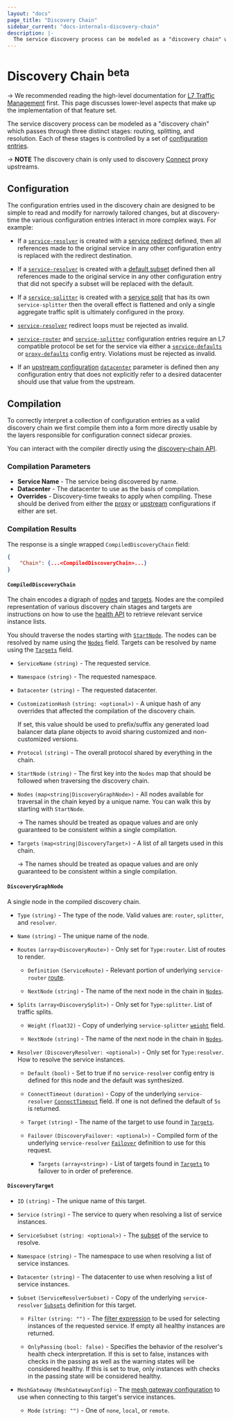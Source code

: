 ```yaml
---
layout: "docs"
page_title: "Discovery Chain"
sidebar_current: "docs-internals-discovery-chain"
description: |-
  The service discovery process can be modeled as a "discovery chain" which passes through three distinct stages: routing, splitting, and resolution. Each of these stages is controlled by a set of configuration entries.
---
```


# Discovery Chain <sup>beta</sup>

-> We recommended reading the high-level documentation for [L7 Traffic
Management](/docs/connect/l7-traffic-management.html) first. This page
discusses lower-level aspects that make up the implementation of that feature
set.

The service discovery process can be modeled as a "discovery chain" which
passes through three distinct stages: routing, splitting, and resolution. Each
of these stages is controlled by a set of [configuration
entries](/docs/agent/config_entries.html).

-> **NOTE** The discovery chain is only used to discovery
[Connect](/docs/connect/index.html) proxy upstreams.

## Configuration

The configuration entries used in the discovery chain are designed to be simple
to read and modify for narrowly tailored changes, but at discovery-time the
various configuration entries interact in more complex ways. For example:

* If a [`service-resolver`](/docs/agent/config-entries/service-resolver.html)
  is created with a [service
  redirect](/docs/agent/config-entries/service-resolver.html#service) defined,
  then all references made to the original service in any other configuration
  entry is replaced with the redirect destination.

* If a [`service-resolver`](/docs/agent/config-entries/service-resolver.html)
  is created with a [default
  subset](/docs/agent/config-entries/service-resolver.html#defaultsubset)
  defined then all references made to the original service in any other
  configuration entry that did not specify a subset will be replaced with the
  default.

* If a [`service-splitter`](/docs/agent/config-entries/service-splitter.html)
  is created with a [service
  split](/docs/agent/config-entries/service-splitter.html#splits) that has its
  own `service-splitter` then the overall effect is flattened and only a single 
  aggregate traffic split is ultimately configured in the proxy.

* [`service-resolver`](/docs/agent/config-entries/service-resolver.html)
  redirect loops must be rejected as invalid.

* [`service-router`](/docs/agent/config-entries/service-router.html) and
  [`service-splitter`](/docs/agent/config-entries/service-splitter.html)
  configuration entries require an L7 compatible protocol be set for the
  service via either a
  [`service-defaults`](/docs/agent/config-entries/service-defaults.html) or
  [`proxy-defaults`](/docs/agent/config-entries/proxy-defaults.html) config
  entry. Violations must be rejected as invalid.

* If an [upstream
  configuration](/docs/connect/registration/service-registration.html#upstream-configuration-reference)
  [`datacenter`](/docs/connect/registration/service-registration.html#datacenter)
  parameter is defined then any configuration entry that does not explicitly
  refer to a desired datacenter should use that value from the upstream.

## Compilation

To correctly interpret a collection of configuration entries as a valid
discovery chain we first compile them into a form more directly usable by the
layers responsible for configuration connect sidecar proxies.

You can interact with the compiler directly using the [discovery-chain
API](/api/discovery-chain.html).

### Compilation Parameters

* **Service Name** - The service being discovered by name.
* **Datacenter** - The datacenter to use as the basis of compilation. 
* **Overrides** - Discovery-time tweaks to apply when compiling. These should
  be derived from either the
  [proxy](/docs/connect/registration/service-registration.html#complete-configuration-example)
  or
  [upstream](/docs/connect/registration/service-registration.html#upstream-configuration-reference)
  configurations if either are set.

### Compilation Results

The response is a single wrapped `CompiledDiscoveryChain` field:

```json
{
    "Chain": {...<CompiledDiscoveryChain>...}
}
```

#### `CompiledDiscoveryChain`

The chain encodes a digraph of [nodes](#discoverygraphnode) and
[targets](#discoverytarget). Nodes are the compiled representation of various
discovery chain stages and targets are instructions on how to use the [health
API](/api/health.html#list-nodes-for-connect-capable-service) to retrieve
relevant service instance lists.

You should traverse the nodes starting with [`StartNode`](#startnode). The
nodes can be resolved by name using the [`Nodes`](#nodes) field. Targets can be
resolved by name using the [`Targets`](#targets) field.

- `ServiceName` `(string)` - The requested service.
- `Namespace` `(string)` - The requested namespace.
- `Datacenter` `(string)` - The requested datacenter.

- `CustomizationHash` `(string: <optional>)` - A unique hash of any overrides
  that affected the compilation of the discovery chain.

    If set, this value should be used to prefix/suffix any generated load
    balancer data plane objects to avoid sharing customized and non-customized
    versions.

- `Protocol` `(string)` - The overall protocol shared by everything in the
  chain.

- `StartNode` `(string)` - The first key into the `Nodes` map that should be
  followed when traversing the discovery chain.

- `Nodes` `(map<string|DiscoveryGraphNode>)` - All nodes available for traversal in
  the chain keyed by a unique name. You can walk this by starting with
  `StartNode`.

    -> The names should be treated as opaque values and are only guaranteed to be
    consistent within a single compilation.

- `Targets` `(map<string|DiscoveryTarget>)` - A list of all targets used in this chain.

    -> The names should be treated as opaque values and are only guaranteed to be
    consistent within a single compilation.

#### `DiscoveryGraphNode`

A single node in the compiled discovery chain.

- `Type` `(string)` - The type of the node. Valid values are: `router`,
  `splitter`, and `resolver`.

- `Name` `(string)` - The unique name of the node.

- `Routes` `(array<DiscoveryRoute>)` - Only set for `Type:router`. List of routes to
  render.

  - `Definition` `(ServiceRoute)` - Relevant portion of underlying
    `service-router`
    [route](/docs/agent/config-entries/service-router.html#routes).

  - `NextNode` `(string)` - The name of the next node in the chain in [`Nodes`](#nodes).

- `Splits` `(array<DiscoverySplit>)` - Only set for `Type:splitter`. List of traffic
  splits.

  - `Weight` `(float32)` - Copy of underlying `service-splitter`
    [`weight`](/docs/agent/config-entries/service-splitter.html#weight) field.

  - `NextNode` `(string)` - The name of the next node in the chain in [`Nodes`](#nodes).

- `Resolver` `(DiscoveryResolver: <optional>)` - Only set for `Type:resolver`. How
  to resolve the service instances.

  - `Default` `(bool)` - Set to true if no `service-resolver` config entry is
    defined for this node and the default was synthesized.

  - `ConnectTimeout` `(duration)` - Copy of the underlying `service-resolver`
    [`ConnectTimeout`](/docs/agent/config-entries/service-resolver.html#connecttimeout)
    field. If one is not defined the default of `5s` is returned.

  - `Target` `(string)` - The name of the target to use found in [`Targets`](#targets).

  - `Failover` `(DiscoveryFailover: <optional>)` - Compiled form of the
    underlying `service-resolver`
    [`Failover`](/docs/agent/config-entries/service-resolver.html#failover)
    definition to use for this request.

    - `Targets` `(array<string>)` - List of targets found in
      [`Targets`](#targets) to failover to in order of preference.

#### `DiscoveryTarget`

- `ID` `(string)` - The unique name of this target.

- `Service` `(string)` - The service to query when resolving a list of service instances.

- `ServiceSubset` `(string: <optional>)` - The
  [subset](/docs/agent/config-entries/service-resolver.html#service-subsets) of
  the service to resolve.

- `Namespace` `(string)` - The namespace to use when resolving a list of service instances.

- `Datacenter` `(string)` - The datacenter to use when resolving a list of service instances.

- `Subset` `(ServiceResolverSubset)` - Copy of the underlying
  `service-resolver`
  [`Subsets`](/docs/agent/config-entries/service-resolver.html#subsets)
  definition for this target.

  - `Filter` `(string: "")` - The 
    [filter expression](/api/features/filtering.html) to be used for selecting
    instances of the requested service. If empty all healthy instances are
    returned.

  - `OnlyPassing` `(bool: false)` - Specifies the behavior of the resolver's
    health check interpretation. If this is set to false, instances with checks
    in the passing as well as the warning states will be considered healthy. If
    this is set to true, only instances with checks in the passing state will
    be considered healthy.

- `MeshGateway` `(MeshGatewayConfig)` - The [mesh gateway
  configuration](/docs/connect/mesh_gateway.html#connect-proxy-configuration)
  to use when connecting to this target's service instances.

  - `Mode` `(string: "")` - One of `none`, `local`, or `remote`.
